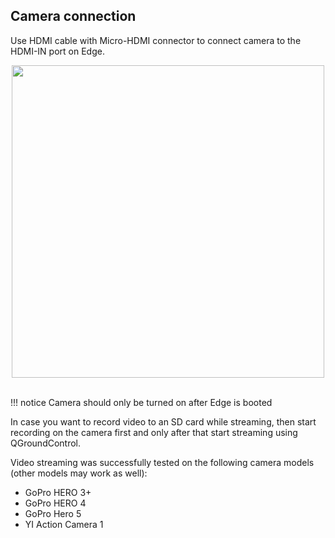 ## Camera connection

Use HDMI cable with Micro-HDMI connector to connect camera to the HDMI-IN port on Edge.

<div style="text-align: center;"><img src="../../img/hardware/edge_to_camera.png" style="width: 500px;"></div><br>


!!! notice 
  Camera should only be turned on after Edge is booted

In case you want to record video to an SD card while streaming, then start recording on the camera first and only after that start streaming using QGroundControl.


Video streaming was successfully tested on the following camera models (other models may work as well):

- GoPro HERO 3+
- GoPro HERO 4
- GoPro Hero 5
- YI Action Camera 1
